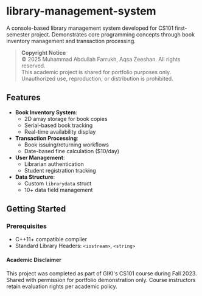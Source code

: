 # library-management-system
A console-based library management system developed for CS101 first-semester project. Demonstrates core programming concepts through book inventory management and transaction processing.

> **Copyright Notice**  
> © 2025 Muhammad Abdullah Farrukh, Aqsa Zeeshan. All rights reserved.  
> This academic project is shared for portfolio purposes only. Unauthorized use, reproduction, or distribution is prohibited.
## Features

- **Book Inventory System**:
  - 2D array storage for book copies
  - Serial-based book tracking
  - Real-time availability display
- **Transaction Processing**:
  - Book issuing/returning workflows
  - Date-based fine calculation ($10/day)
- **User Management**:
  - Librarian authentication
  - Student registration tracking
- **Data Structure**:
  - Custom `librarydata` struct
  - 10+ data field management

## Getting Started

### Prerequisites
- C++11+ compatible compiler
- Standard Library Headers: `<iostream>`, `<string>`

#### Academic Disclaimer
This project was completed as part of GIKI's CS101 course during Fall 2023. Shared with permission for portfolio demonstration only. Course instructors retain evaluation rights per academic policy.
